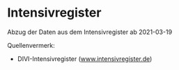 # Intensivregister

Abzug der Daten aus dem Intensivregister ab 2021-03-19

Quellenvermerk: 
- DIVI-Intensivregister (www.intensivregister.de)

